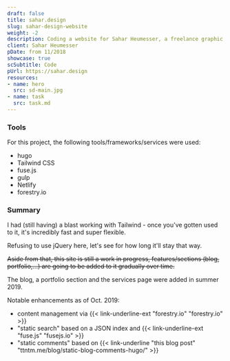 ```yaml
---
draft: false
title: sahar.design
slug: sahar-design-website
weight: -2
description: Coding a website for Sahar Heumesser, a freelance graphic designer.
client: Sahar Heumesser
pDate: from 11/2018
showcase: true
scSubtitle: Code
pUrl: https://sahar.design
resources:
- name: hero
  src: sd-main.jpg
- name: task
  src: task.md
---
```


### Tools

For this project, the following tools/frameworks/services were used:

- hugo
- Tailwind CSS
- fuse.js
- gulp
- Netlify
- forestry.io

### Summary

I had (still having) a blast working with Tailwind - once you've gotten used to it, it's incredibly fast and super flexible.

Refusing to use jQuery here, let's see for how long it'll stay that way.

<s>Aside from that, this site is still a work in progress, features/sections (blog, portfolio,...) are going to be added to it gradually over time.</s>

The blog, a portfolio section and the services page were added in summer 2019.

Notable enhancements as of Oct. 2019:

- content management via {{< link-underline-ext "forestry.io" "forestry.io" >}}
- "static search" based on a JSON index and {{< link-underline-ext "fuse.js" "fusejs.io" >}}
- "static comments" based on {{< link-underline "this blog post" "ttntm.me/blog/static-blog-comments-hugo/" >}}